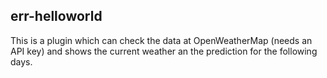 err-helloworld
--------------

This is a plugin which can check the data at OpenWeatherMap (needs an API key) and shows the current weather an the prediction for the following days.
